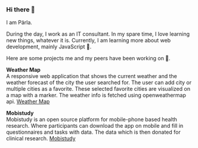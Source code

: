### Hi there 👋

I am Pärla. 

During the day, I work as an IT consultant. In my spare time, I love learning new things, whatever it is. Currently, I am learning more about web development, mainly JavaScript 🌱. 

Here are some projects me and my peers have been working on 👯. 

**Weather Map**<br>
A responsive web application that shows the current weather and the weather forecast of the city the user searched for. The user can add city or multiple cities as a favorite. These selected favorite cities are visualized on a map with a marker. The weather info is fetched using openweathermap api.
[Weather Map](https://github.com/chungpaella/weather-map)

**Mobistudy**<br>
Mobistudy is an open source platform for mobile-phone based health research. Where participants can download the app on mobile and fill
in questionnaires and tasks with data. The data which is then donated for clinical research.
[Mobistudy](https://github.com/Mobistudy)

<!--
**chungpaella/chungpaella** is a ✨ _special_ ✨ repository because its `README.md` (this file) appears on your GitHub profile.

Here are some ideas to get you started:

- 🔭 I’m currently working on ...
- 🌱 I’m currently learning ...
- 👯 I’m looking to collaborate on ...
- 🤔 I’m looking for help with ...
- 💬 Ask me about ...
- 📫 How to reach me: ...
- 😄 Pronouns: ...
- ⚡ Fun fact: ...
-->
